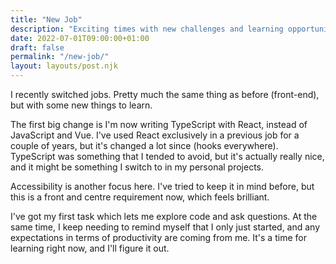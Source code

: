 ```yaml
---
title: "New Job"
description: "Exciting times with new challenges and learning opportunities."
date: 2022-07-01T09:00:00+01:00
draft: false
permalink: "/new-job/"
layout: layouts/post.njk
---
```


I recently switched jobs. Pretty much the same thing as before (front-end), but with some new things to learn.

The first big change is I'm now writing TypeScript with React, instead of JavaScript and Vue. I've used React exclusively in a previous job for a couple of years, but it's changed a lot since (hooks everywhere). TypeScript was something that I tended to avoid, but it's actually really nice, and it might be something I switch to in my personal projects.

Accessibility is another focus here. I've tried to keep it in mind before, but this is a front and centre requirement now, which feels brilliant.

I've got my first task which lets me explore code and ask questions. At the same time, I keep needing to remind myself that I only just started, and any expectations in terms of productivity are coming from me. It's a time for learning right now, and I'll figure it out.
